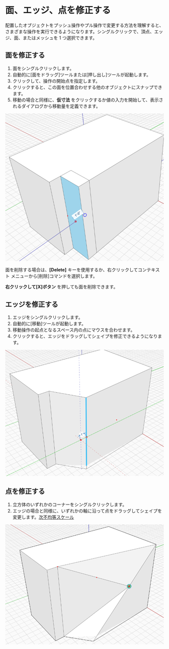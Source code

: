 # 面、エッジ、点を修正する

配置したオブジェクトをプッシュ操作やプル操作で変更する方法を理解すると、さまざまな操作を実行できるようになります。シングルクリックで、頂点、エッジ、面、またはメッシュを 1 つ選択できます。

## 面を修正する

1. 面をシングルクリックします。
2. 自動的に[面をドラッグ]ツールまたは[押し出し]ツールが起動します。
3. クリックして、操作の開始点を指定します。
4. クリックすると、この面を位置合わせする他のオブジェクトにスナップできます。
5. 移動の場合と同様に、**仮寸法** をクリックするか値の入力を開始して、表示されるダイアログから移動量を定義できます。

<img src="../.gitbook/assets/modify.png" alt="" data-size="original">

面を削除する場合は、**[Delete]** キーを使用するか、右クリックしてコンテキスト メニューから[削除]コマンドを選択します。

**右クリックして[X]ボタン** を押しても面を削除できます。

## エッジを修正する

1. エッジをシングルクリックします。
2. 自動的に[移動]ツールが起動します。
3. 移動操作の起点となるスペース内の点にマウスを合わせます。
4. クリックすると、エッジをドラッグしてシェイプを修正できるようになります。

![](../.gitbook/assets/modify2.png)

## 点を修正する

1. 立方体のいずれかのコーナーをシングルクリックします。
2. エッジの場合と同様に、いずれかの軸に沿って点をドラッグしてシェイプを変更します。[次不均等スケール](broken-reference)

![](<../.gitbook/assets/modify3 (1).png>)
